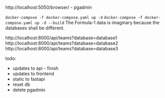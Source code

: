http://localhost:5050/browser/ - pgadmin

`docker-compose -f docker-compose.yaml up -d`
`docker-compose -f docker-compose.yaml up -d --build`
The Formula-1 data is imaginary because the databases shall be different.

http://localhost:8000/api/teams?database=database1
http://localhost:8000/api/teams?database=database2
http://localhost:8000/api/teams?database=database3

todo:
- updates to api - finish
- updates to frontend
- static to fastapi
- reset db
- delete pgadmin
